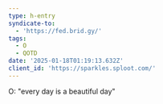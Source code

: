 ```yaml
---
type: h-entry
syndicate-to:
  - 'https://fed.brid.gy/'
tags:
  - O
  - QOTD
date: '2025-01-18T01:19:13.632Z'
client_id: 'https://sparkles.sploot.com/'
---
```

O: "every day is a beautiful day"
